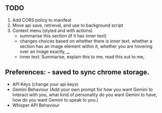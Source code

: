 ## TODO

1. Add CORS policy to manifest
2. Move api save, retrieval, and use to background script
3. Context menu (styled and with actions)
    - summarise this section (if it has inner text)
    - changes choices based on whether there is inner text, whether a section has an image element within it, whether you are hovering over an image exactly, **\_**.
    - inner text: Summarise, explain this to me, read this out to me,

## Preferences: - saved to sync chrome storage.

-   API Keys (change your api keys)
-   Gemini Behaviour (Add your own prompt for how you want Gemini to interact with you, what kind of personality do you want Gemini to have, how do you want Gemini to speak to you.)
-   Whisper API Behaviour
